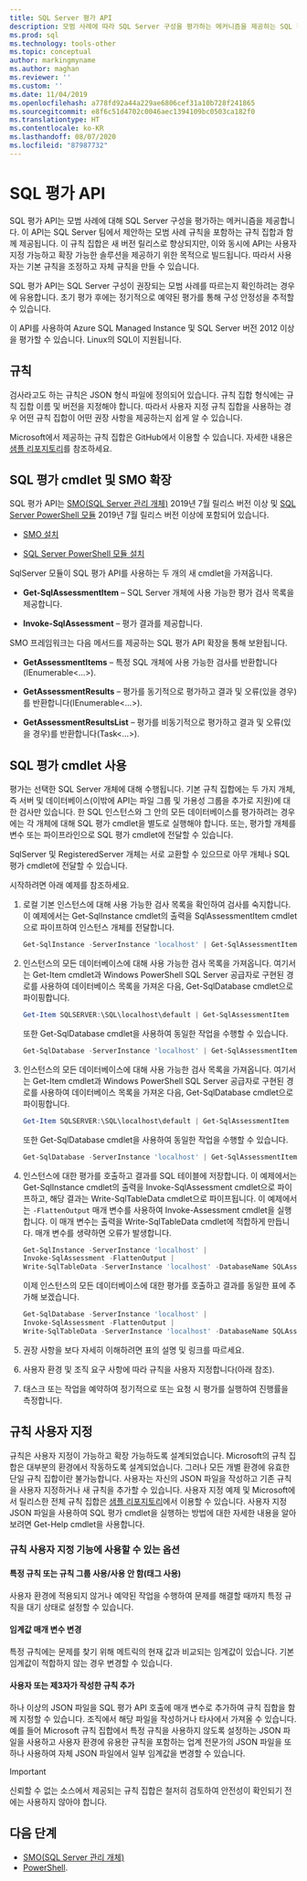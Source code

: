 ```yaml
---
title: SQL Server 평가 API
description: 모범 사례에 따라 SQL Server 구성을 평가하는 메커니즘을 제공하는 SQL 평가 API에 대한 알아봅니다.
ms.prod: sql
ms.technology: tools-other
ms.topic: conceptual
author: markingmyname
ms.author: maghan
ms.reviewer: ''
ms.custom: ''
ms.date: 11/04/2019
ms.openlocfilehash: a778fd92a44a229ae6806cef31a10b728f241865
ms.sourcegitcommit: e8f6c51d4702c0046aec1394109bc0503ca182f0
ms.translationtype: HT
ms.contentlocale: ko-KR
ms.lasthandoff: 08/07/2020
ms.locfileid: "87987732"
---
```

# <a name="sql-assessment-api"></a>SQL 평가 API

SQL 평가 API는 모범 사례에 대해 SQL Server 구성을 평가하는 메커니즘을 제공합니다. 이 API는 SQL Server 팀에서 제안하는 모범 사례 규칙을 포함하는 규칙 집합과 함께 제공됩니다. 이 규칙 집합은 새 버전 릴리스로 향상되지만, 이와 동시에 API는 사용자 지정 가능하고 확장 가능한 솔루션을 제공하기 위한 목적으로 빌드됩니다. 따라서 사용자는 기본 규칙을 조정하고 자체 규칙을 만들 수 있습니다.

SQL 평가 API는 SQL Server 구성이 권장되는 모범 사례를 따르는지 확인하려는 경우에 유용합니다. 초기 평가 후에는 정기적으로 예약된 평가를 통해 구성 안정성을 추적할 수 있습니다.

이 API를 사용하여 Azure SQL Managed Instance 및 SQL Server 버전 2012 이상을 평가할 수 있습니다. Linux의 SQL이 지원됩니다.

## <a name="rules"></a>규칙

검사라고도 하는 규칙은 JSON 형식 파일에 정의되어 있습니다. 규칙 집합 형식에는 규칙 집합 이름 및 버전을 지정해야 합니다. 따라서 사용자 지정 규칙 집합을 사용하는 경우 어떤 규칙 집합이 어떤 권장 사항을 제공하는지 쉽게 알 수 있습니다.

Microsoft에서 제공하는 규칙 집합은 GitHub에서 이용할 수 있습니다. 자세한 내용은 [샘플 리포지토리](https://aka.ms/sql-assessment-api)를 참조하세요.

## <a name="sql-assessment-cmdlets-and-smo-extension"></a>SQL 평가 cmdlet 및 SMO 확장

SQL 평가 API는 [SMO(SQL Server 관리 개체)](../../relational-databases/server-management-objects-smo/installing-smo.md) 2019년 7월 릴리스 버전 이상 및 [SQL Server PowerShell 모듈](../../powershell/download-sql-server-ps-module.md) 2019년 7월 릴리스 버전 이상에 포함되어 있습니다.

* [SMO 설치](../../relational-databases/server-management-objects-smo/installing-smo.md)

* [SQL Server PowerShell 모듈 설치](../../powershell/download-sql-server-ps-module.md)

SqlServer 모듈이 SQL 평가 API를 사용하는 두 개의 새 cmdlet을 가져옵니다.

* **Get-SqlAssessmentItem** – SQL Server 개체에 사용 가능한 평가 검사 목록을 제공합니다.

* **Invoke-SqlAssessment** – 평가 결과를 제공합니다.

SMO 프레임워크는 다음 메서드를 제공하는 SQL 평가 API 확장을 통해 보완됩니다.

* **GetAssessmentItems** – 특정 SQL 개체에 사용 가능한 검사를 반환합니다(IEnumerable<…>).

* **GetAssessmentResults** – 평가를 동기적으로 평가하고 결과 및 오류(있을 경우)를 반환합니다(IEnumerable<…>).

* **GetAssessmentResultsList** – 평가를 비동기적으로 평가하고 결과 및 오류(있을 경우)를 반환합니다(Task<…>).

## <a name="get-started-using-sql-assessment-cmdlets"></a>SQL 평가 cmdlet 사용

평가는 선택한 SQL Server 개체에 대해 수행됩니다. 기본 규칙 집합에는 두 가지 개체, 즉 서버 및 데이터베이스(이밖에 API는 파일 그룹 및 가용성 그룹을 추가로 지원)에 대한 검사만 있습니다. 한 SQL 인스턴스와 그 안의 모든 데이터베이스를 평가하려는 경우에는 각 개체에 대해 SQL 평가 cmdlet을 별도로 실행해야 합니다. 또는, 평가할 개체를 변수 또는 파이프라인으로 SQL 평가 cmdlet에 전달할 수 있습니다.

SqlServer 및 RegisteredServer 개체는 서로 교환할 수 있으므로 아무 개체나 SQL 평가 cmdlet에 전달할 수 있습니다.

시작하려면 아래 예제를 참조하세요.

1. 로컬 기본 인스턴스에 대해 사용 가능한 검사 목록을 확인하여 검사를 숙지합니다. 이 예제에서는 Get-SqlInstance cmdlet의 출력을 SqlAssessmentItem cmdlet으로 파이프하여 인스턴스 개체를 전달합니다.

    ```powershell
    Get-SqlInstance -ServerInstance 'localhost' | Get-SqlAssessmentItem
    ```

2. 인스턴스의 모든 데이터베이스에 대해 사용 가능한 검사 목록을 가져옵니다. 여기서는 Get-Item cmdlet과 Windows PowerShell SQL Server 공급자로 구현된 경로를 사용하여 데이터베이스 목록을 가져온 다음, Get-SqlDatabase cmdlet으로 파이핑합니다.

    ```powershell
    Get-Item SQLSERVER:\SQL\localhost\default | Get-SqlAssessmentItem
    ```

    또한 Get-SqlDatabase cmdlet을 사용하여 동일한 작업을 수행할 수 있습니다.

    ```powershell
    Get-SqlDatabase -ServerInstance 'localhost' | Get-SqlAssessmentItem
    ```

3. 인스턴스의 모든 데이터베이스에 대해 사용 가능한 검사 목록을 가져옵니다. 여기서는 Get-Item cmdlet과 Windows PowerShell SQL Server 공급자로 구현된 경로를 사용하여 데이터베이스 목록을 가져온 다음, Get-SqlDatabase cmdlet으로 파이핑합니다.

    ```powershell
    Get-Item SQLSERVER:\SQL\localhost\default | Get-SqlAssessmentItem
    ```

    또한 Get-SqlDatabase cmdlet을 사용하여 동일한 작업을 수행할 수 있습니다.

    ```powershell
    Get-SqlDatabase -ServerInstance 'localhost' | Get-SqlAssessmentItem
    ```

4. 인스턴스에 대한 평가를 호출하고 결과를 SQL 테이블에 저장합니다. 이 예제에서는 Get-SqlInstance cmdlet의 출력을 Invoke-SqlAssessment cmdlet으로 파이프하고, 해당 결과는 Write-SqlTableData cmdlet으로 파이프됩니다. 이 예제에서는 `-FlattenOutput` 매개 변수를 사용하여 Invoke-Assessment cmdlet을 실행합니다. 이 매개 변수는 출력을 Write-SqlTableData cmdlet에 적합하게 만듭니다. 매개 변수를 생략하면 오류가 발생합니다.

    ```powershell
    Get-SqlInstance -ServerInstance 'localhost' |
    Invoke-SqlAssessment -FlattenOutput |
    Write-SqlTableData -ServerInstance 'localhost' -DatabaseName SQLAssessmentDemo -SchemaName Assessment -TableName Results -Force
    ```

    이제 인스턴스의 모든 데이터베이스에 대한 평가를 호출하고 결과를 동일한 표에 추가해 보겠습니다.

    ```powershell
    Get-SqlDatabase -ServerInstance 'localhost' |
    Invoke-SqlAssessment -FlattenOutput |
    Write-SqlTableData -ServerInstance 'localhost' -DatabaseName SQLAssessmentDemo -SchemaName Assessment -TableName Results -Force
    ```

5. 권장 사항을 보다 자세히 이해하려면 표의 설명 및 링크를 따르세요.

6. 사용자 환경 및 조직 요구 사항에 따라 규칙을 사용자 지정합니다(아래 참조).

7. 태스크 또는 작업을 예약하여 정기적으로 또는 요청 시 평가를 실행하여 진행률을 측정합니다.

## <a name="customizing-rules"></a>규칙 사용자 지정

규칙은 사용자 지정이 가능하고 확장 가능하도록 설계되었습니다. Microsoft의 규칙 집합은 대부분의 환경에서 작동하도록 설계되었습니다. 그러나 모든 개별 환경에 유효한 단일 규칙 집합이란 불가능합니다. 사용자는 자신의 JSON 파일을 작성하고 기존 규칙을 사용자 지정하거나 새 규칙을 추가할 수 있습니다. 사용자 지정 예제 및 Microsoft에서 릴리스한 전체 규칙 집합은 [샘플 리포지토리](https://aka.ms/sql-assessment-api)에서 이용할 수 있습니다. 사용자 지정 JSON 파일을 사용하여 SQL 평가 cmdlet을 실행하는 방법에 대한 자세한 내용을 알아보려면 Get-Help cmdlet을 사용합니다.

### <a name="options-available-with-rule-customization-feature"></a>규칙 사용자 지정 기능에 사용할 수 있는 옵션

#### <a name="enablingdisabling-certain-rules-or-groups-of-rules-using-tags"></a>특정 규칙 또는 규칙 그룹 사용/사용 안 함(태그 사용)

사용자 환경에 적용되지 않거나 예약된 작업을 수행하여 문제를 해결할 때까지 특정 규칙을 대기 상태로 설정할 수 있습니다.

#### <a name="changing-threshold-parameters"></a>임계값 매개 변수 변경

특정 규칙에는 문제를 찾기 위해 메트릭의 현재 값과 비교되는 임계값이 있습니다. 기본 임계값이 적합하지 않는 경우 변경할 수 있습니다.

#### <a name="adding-more-rules-written-by-you-or-third-parties"></a>사용자 또는 제3자가 작성한 규칙 추가

하나 이상의 JSON 파일을 SQL 평가 API 호출에 매개 변수로 추가하여 규칙 집합을 함께 지정할 수 있습니다. 조직에서 해당 파일을 작성하거나 타사에서 가져올 수 있습니다. 예를 들어 Microsoft 규칙 집합에서 특정 규칙을 사용하지 않도록 설정하는 JSON 파일을 사용하고 사용자 환경에 유용한 규칙을 포함하는 업계 전문가의 JSON 파일을 또 하나 사용하여 자체 JSON 파일에서 일부 임계값을 변경할 수 있습니다.

> [!IMPORTANT]  
> 신뢰할 수 없는 소스에서 제공되는 규칙 집합은 철저히 검토하여 안전성이 확인되기 전에는 사용하지 않아야 합니다.

## <a name="next-steps"></a>다음 단계

* [SMO(SQL Server 관리 개체)](../../relational-databases/server-management-objects-smo/overview-smo.md)
* [PowerShell](../../powershell/download-sql-server-ps-module.md).
